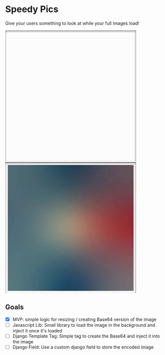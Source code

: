 # Speedy Pics

Give your users something to look at while your full images load!

![](https://raw.githubusercontent.com/willcodefortea/speedypics/master/example/before.gif?v1) ![](https://raw.githubusercontent.com/willcodefortea/speedypics/master/example/after.gif?v1)

## Goals

- [x] MVP: simple logic for resizing / creating Base64 version of the image
- [ ] Javascript Lib: Small library to load the image in the background and inject it once it's loaded
- [ ] Django Template Tag: Simple tag to create the Base64 and inject it into the image
- [ ] Django Field: Use a custom django field to store the encoded image
